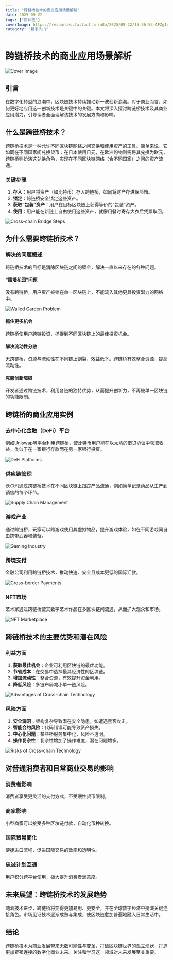 ```yaml
---
title: "跨链桥技术的商业应用场景解析"
date: 2025-09-22
tags: ["区块链"]
coverImage: https://resources.fallout.in/n8n/2025/09-22/15-56-53-AFZgIeGw.png
category: "新手入门"
---
```

# 跨链桥技术的商业应用场景解析

![Cover Image](https://resources.fallout.in/n8n/2025/09-22/15-56-53-AFZgIeGw.png)

## 引言
在数字化转型的浪潮中，区块链技术持续推动新一波创新浪潮。对于商业而言，如何更好地应用这一创新技术是关键中的关键。本文将深入探讨跨链桥技术及其商业应用潜力，引导读者全面理解该技术的发展方向和影响。

## 什么是跨链桥技术？
跨链桥技术是一种允许不同区块链网络之间交换和使用资产的工具。简单来说，它如同在不同国家间兑换货币：在日本使用日元，在欧洲购物则需将其兑换为欧元，跨链桥则扮演这兑换角色，实现在不同区块链网络（合不同国家）之间的资产流通。

### 关键步骤
1. **存入**：用户将资产（如比特币）存入跨链桥，如同将财产存进保险箱。
2. **锁定**：跨链桥安全锁定这些资产。
3. **获取“包装”资产**：用户在目标区块链上获得等价的“包装”资产。
4. **使用**：用户能在新链上自由使用这些资产，就像用餐时寄存大衣后凭票取回。

![Cross-chain Bridge Steps](https://resources.fallout.in/n8n/2025/09-22/15-56-53-GJQnr3BD.png)

## 为什么需要跨链桥技术？
### 解决的问题概述
跨链桥技术的目标是消除区块链之间的壁垒，解决一直以来存在的各种问题。

#### “围墙花园”问题
没有跨链桥，用户资产被锁在单一区块链上，不能流入其他更具投资潜力的网络中。

![Walled Garden Problem](https://resources.fallout.in/n8n/2025/09-22/15-56-53-R1DQknsd.png)

#### 抓住更多机会
跨链桥使用户跨链投资，捕捉到不同区块链上的最佳投资机会。

#### 解决流动性分散
无跨链桥，资源与流动性在不同链上割裂，效益低下。跨链桥有效整合资源，提高流动性。

#### 克服创新障碍
开发者通过跨链技术，利用各链的独特优势，从而提升创新力，不再被单一区块链的功能限制。

## 跨链桥的商业应用实例
### 去中心化金融（DeFi）平台
例如Uniswap等平台利用跨链桥，使比特币用户能在以太坊的借贷协议中获取收益，类似于在一家银行存款而在另一家银行投资。

![DeFi Platforms](https://resources.fallout.in/n8n/2025/09-22/15-56-53-Q6j0sOZG.png)

### 供应链管理
沃尔玛通过跨链桥技术在不同区块链上跟踪产品流通，例如简单记录药品从生产到销售的每个环节。

![Supply Chain Management](https://resources.fallout.in/n8n/2025/09-22/15-56-53-XGzI0drR.png)

### 游戏产业
通过跨链桥，玩家可以跨游戏使用其虚拟物品，提升游戏体验，如在不同游戏间自由携带武器和装备。

![Gaming Industry](https://resources.fallout.in/n8n/2025/09-22/15-56-53-2MXzA38z.png)

### 跨境支付
金融公司利用跨链桥技术，推动快速、安全且成本更低的国际汇款。

![Cross-border Payments](https://resources.fallout.in/n8n/2025/09-22/15-56-53-f9hrqYmL.png)

### NFT市场
艺术家通过跨链桥使其数字艺术作品在多区块链间流通，从而扩大观众和市场。

![NFT Marketplace](https://resources.fallout.in/n8n/2025/09-22/15-56-53-qdS15UT3.png)

## 跨链桥技术的主要优势和潜在风险
### 利益方面
1. **获取最佳机会**：企业可利用区块链的最优功能。
2. **节省成本**：在交易中选择最具经济性的区块链。
3. **增加流动性**：整合资源，有效提升资金利用。
4. **降低风险**：多链布局减小单一链风险。

![Advantages of Cross-chain Technology](https://resources.fallout.in/n8n/2025/09-22/15-56-53-QXht62pF.png)

### 风险方面
1. **安全漏洞**：架构复杂导致潜在安全隐患，如遭遇黑客攻击。
2. **智能合约风险**：代码错误可能导致资产损失。
3. **中心化问题**：某些桥服务集中化，风险不透明。
4. **操作复杂性**：复杂性增加了操作难度，潜在问题增多。

![Risks of Cross-chain Technology](https://resources.fallout.in/n8n/2025/09-22/15-56-53-c62AWrge.png)

## 对普通消费者和日常商业交易的影响
### 消费者影响
消费者享受更灵活的支付方式，不受硬性货币限制。

### 商家影响
小型商家可以接受多种区块链付款，自动化币种转换。

### 国际贸易简化
便捷进口流程，促进国际交易的效率和透明性。

### 忠诚计划互通
用户积分跨平台使用，极大提升消费者满意度。

## 未来展望：跨链桥技术的发展趋势
随着技术进步，跨链桥将变得更加易用、更安全，并在全球数字经济中扮演关键连接角色。市场见证技术逐渐成熟与集成，使区块链愈加普遍地融入日常生活中。

## 结论
跨链桥技术为商业发展带来无数可能性与变革，打破区块链世界的孤立现状，打造更加紧密连接的数字化商业未来。关注和学习这一领域对未来发展至关重要。
